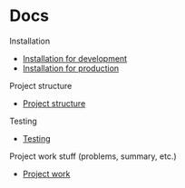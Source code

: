 # Docs

Installation

- [Installation for development](development/installation.md)
- [Installation for production](production/installation.md)

Project structure

- [Project structure](development/project-structure.md)

Testing

- [Testing](development/testing.md)

Project work stuff (problems, summary, etc.)

- [Project work](project-work/summary.md)
